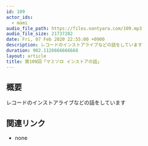```yaml
---
id: 109
actor_ids:
  - mami
audio_file_path: https://files.nantyara.com/109.mp3
audio_file_size: 21737282
date: Fri, 07 Feb 2020 22:55:00 +0900
description: レコードのインストアライブなどの話をしています
duration: 902.1126666666668
layout: article
title: 第109回「マミソロ インストアの話」
---
```

## 概要

レコードのインストアライブなどの話をしています

## 関連リンク

* none
